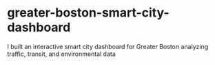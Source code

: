 # greater-boston-smart-city-dashboard
I built an interactive smart city dashboard for Greater Boston analyzing traffic, transit, and environmental data

